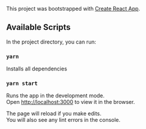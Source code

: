 This project was bootstrapped with [Create React App](https://github.com/facebook/create-react-app).

## Available Scripts

In the project directory, you can run:

### `yarn`

Installs all dependencies

### `yarn start`

Runs the app in the development mode.<br>
Open [http://localhost:3000](http://localhost:3000) to view it in the browser.

The page will reload if you make edits.<br>
You will also see any lint errors in the console.

